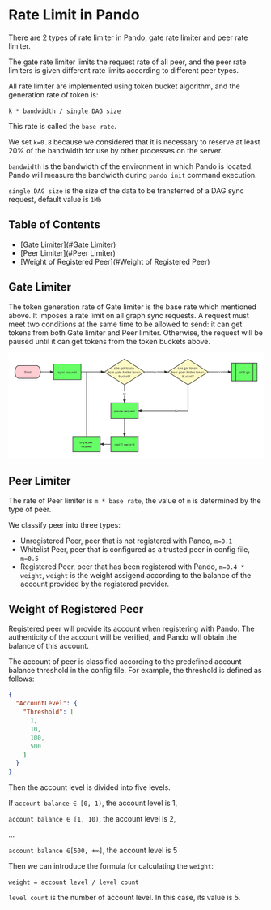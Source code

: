 # Rate Limit in Pando

There are 2 types of rate limiter in Pando, gate rate limiter and  peer rate limiter.

The gate rate limiter limits the request rate of all peer, and the peer rate limiters is given different rate limits according to different peer types.

All rate limiter are implemented using token bucket algorithm, and the generation rate of token is:

`k * bandwidth / single DAG size`

This rate is called the `base rate`.

We set `k=0.8` because we considered that it is necessary to reserve at least 20% of the bandwidth for use by other processes on the server.

`bandwidth` is the bandwidth of the environment in which Pando is located. Pando will measure the bandwidth during `pando init` command execution.

`single DAG size` is the size of the data to be transferred of a DAG sync request, default value is `1Mb`

## Table of Contents

- [Gate Limiter](#Gate Limiter)
- [Peer Limiter](#Peer Limiter)
- [Weight of Registered Peer](#Weight of Registered Peer)



## Gate Limiter

The token generation rate of Gate limiter is the base rate which mentioned above. It imposes a rate limit on all graph sync requests. A request must meet two conditions at the same time to be allowed to send: it can get tokens from both Gate limiter and Peer limiter. Otherwise, the request will be paused until it can get tokens from the token buckets above.

![pando rate limit (2)](https://raw.githubusercontent.com/bsjohnson01/resources/master/pando%20rate%20limit%20(2).png)

## Peer Limiter

The rate of Peer limiter  is `m * base rate`, the value of `m` is determined by the type of peer.

We classify peer into three types:

- Unregistered Peer, peer that is not registered with Pando, `m=0.1`
- Whitelist Peer, peer that is configured as a trusted peer in config file, `m=0.5`
- Registered Peer, peer that has been registered with Pando, `m=0.4 * weight`, `weight` is the weight assigend according to the balance of the account provided by the registered provider.



## Weight of Registered Peer

Registered peer will provide its account when registering with Pando. The authenticity of the account will be verified, and Pando will obtain the balance of this account.

The account of peer is classified according to the predefined account balance threshold in the config file. For example, the threshold is defined as follows:

```json
{
  "AccountLevel": {
    "Threshold": [
      1,
      10,
      100,
      500
    ]
  }
}
```

Then the account level is divided into five levels.

If `account balance ∈ [0, 1)`, the account level is 1,

`account balance ∈ [1, 10)`, the account level is 2,

...

`account balance ∈[500, +∞]`, the account level is 5

Then we can introduce the formula for calculating the `weight`:

`weight = account level / level count`

`level count` is the number of account level. In this case, its value is 5.

